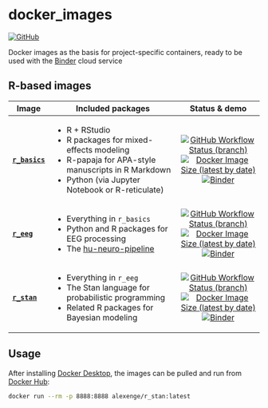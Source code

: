 # docker_images

[![GitHub](https://img.shields.io/github/license/alexenge/docker_images)](https://github.com/alexenge/docker_images/blob/r_basics/LICENSE)

Docker images as the basis for project-specific containers, ready to be used with the [Binder](https://mybinder.readthedocs.io/en/latest/introduction.html) cloud service

## R-based images

| Image                                                        | Included packages                                                                                                                                                                          |                                                                                                                                                                                                                                             Status & demo                                                                                                                                                                                                                                              |
| ------------------------------------------------------------ | ------------------------------------------------------------------------------------------------------------------------------------------------------------------------------------------ | :----------------------------------------------------------------------------------------------------------------------------------------------------------------------------------------------------------------------------------------------------------------------------------------------------------------------------------------------------------------------------------------------------------------------------------------------------------------------------------------------------: |
| [**`r_basics`**](https://hub.docker.com/r/alexenge/r_basics) | <ul><li>R + RStudio</li><li>R packages for mixed-effects modeling</li><li>R-papaja for APA-style manuscripts in R Markdown</li><li>Python (via Jupyter Notebook or R-reticulate)</li></ul> |           [![GitHub Workflow Status (branch)](https://img.shields.io/github/actions/workflow/status/alexenge/docker_images/main.yml?branch=r_basics)](https://github.com/alexenge/docker_images/actions)<br>[![Docker Image Size (latest by date)](https://img.shields.io/docker/image-size/alexenge/r_basics)](https://hub.docker.com/r/alexenge/r_basics)<br>[![Binder](https://mybinder.org/badge_logo.svg)](https://mybinder.org/v2/gh/alexenge/docker_images/r_basics?urlpath=rstudio)            |
| [**`r_eeg`**](https://hub.docker.com/r/alexenge/r_eeg)       | <ul><li>Everything in `r_basics`</li><li>Python and R packages for EEG processing</li><li>The [hu-neuro-pipeline](https://github.com/alexenge/hu-neuro-pipeline)</li></ul>                 |                 [![GitHub Workflow Status (branch)](https://img.shields.io/github/actions/workflow/status/alexenge/docker_images/main.yml?branch=r_eeg)](https://github.com/alexenge/docker_images/actions)<br>[![Docker Image Size (latest by date)](https://img.shields.io/docker/image-size/alexenge/r_eeg)](https://hub.docker.com/r/alexenge/r_eeg)<br>[![Binder](https://mybinder.org/badge_logo.svg)](https://mybinder.org/v2/gh/alexenge/docker_images/r_eeg?urlpath=rstudio)                  |
| [**`r_stan`**](https://hub.docker.com/r/alexenge/r_stan)     | <ul><li>Everything in `r_eeg`</li><li>The Stan language for probabilistic programming</li><li>Related R packages for Bayesian modeling</li></ul>                                           | [![GitHub Workflow Status (branch)](https://img.shields.io/github/actions/workflow/status/alexenge/docker_images/main.yml?branch=r_stan)](https://github.com/alexenge/docker_images/actions)<br>[![Docker Image Size (latest by date)](https://img.shields.io/docker/image-size/alexenge/r_stan)](https://hub.docker.com/r/alexenge/r_stan)<br>[![Binder](https://mybinder.org/badge_logo.svg)](https://mybinder.org/v2/gh/alexenge/docker_images/r_stan?urlpath=rstudio) |

## Usage

After installing [Docker Desktop](https://www.docker.com/products/docker-desktop), the images can be pulled and run from [Docker Hub](https://hub.docker.com/u/alexenge):

```bash
docker run --rm -p 8888:8888 alexenge/r_stan:latest
```
